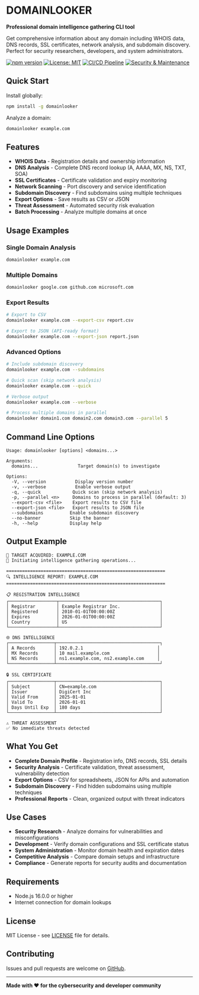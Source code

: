 # DOMAINLOOKER

**Professional domain intelligence gathering CLI tool**

Get comprehensive information about any domain including WHOIS data, DNS records, SSL certificates, network analysis, and subdomain discovery. Perfect for security researchers, developers, and system administrators.

[![npm version](https://badge.fury.io/js/domainlooker.svg)](https://www.npmjs.com/package/domainlooker)
[![License: MIT](https://img.shields.io/badge/License-MIT-yellow.svg)](https://opensource.org/licenses/MIT)
[![CI/CD Pipeline](https://github.com/AroraShreshth/domainlooker/actions/workflows/ci.yml/badge.svg)](https://github.com/AroraShreshth/domainlooker/actions/workflows/ci.yml)
[![Security & Maintenance](https://github.com/AroraShreshth/domainlooker/actions/workflows/security.yml/badge.svg)](https://github.com/AroraShreshth/domainlooker/actions/workflows/security.yml)

## Quick Start

Install globally:
```bash
npm install -g domainlooker
```

Analyze a domain:
```bash
domainlooker example.com
```

## Features

- **WHOIS Data** - Registration details and ownership information
- **DNS Analysis** - Complete DNS record lookup (A, AAAA, MX, NS, TXT, SOA)
- **SSL Certificates** - Certificate validation and expiry monitoring
- **Network Scanning** - Port discovery and service identification
- **Subdomain Discovery** - Find subdomains using multiple techniques
- **Export Options** - Save results as CSV or JSON
- **Threat Assessment** - Automated security risk evaluation
- **Batch Processing** - Analyze multiple domains at once

## Usage Examples

### Single Domain Analysis
```bash
domainlooker example.com
```

### Multiple Domains
```bash
domainlooker google.com github.com microsoft.com
```

### Export Results
```bash
# Export to CSV
domainlooker example.com --export-csv report.csv

# Export to JSON (API-ready format)
domainlooker example.com --export-json report.json
```

### Advanced Options
```bash
# Include subdomain discovery
domainlooker example.com --subdomains

# Quick scan (skip network analysis)
domainlooker example.com --quick

# Verbose output
domainlooker example.com --verbose

# Process multiple domains in parallel
domainlooker domain1.com domain2.com domain3.com --parallel 5
```

## Command Line Options

```
Usage: domainlooker [options] <domains...>

Arguments:
  domains...               Target domain(s) to investigate

Options:
  -V, --version           Display version number
  -v, --verbose           Enable verbose output
  -q, --quick            Quick scan (skip network analysis)
  -p, --parallel <n>     Domains to process in parallel (default: 3)
  --export-csv <file>    Export results to CSV file
  --export-json <file>   Export results to JSON file
  --subdomains          Enable subdomain discovery
  --no-banner           Skip the banner
  -h, --help            Display help
```

## Output Example

```
🎯 TARGET ACQUIRED: EXAMPLE.COM
📡 Initiating intelligence gathering operations...

============================================================
🔍 INTELLIGENCE REPORT: EXAMPLE.COM
============================================================

📋 REGISTRATION INTELLIGENCE
┌──────────────────┬──────────────────────────────────────┐
│ Registrar        │ Example Registrar Inc.               │
│ Registered       │ 2010-01-01T00:00:00Z                 │
│ Expires          │ 2026-01-01T00:00:00Z                 │
│ Country          │ US                                   │
└──────────────────┴──────────────────────────────────────┘

🌐 DNS INTELLIGENCE
┌─────────────────┬───────────────────────────────────────┐
│ A Records       │ 192.0.2.1                            │
│ MX Records      │ 10 mail.example.com                  │
│ NS Records      │ ns1.example.com, ns2.example.com     │
└─────────────────┴───────────────────────────────────────┘

🔒 SSL CERTIFICATE
┌─────────────────┬───────────────────────────────────────┐
│ Subject         │ CN=example.com                        │
│ Issuer          │ DigiCert Inc                          │
│ Valid From      │ 2025-01-01                            │
│ Valid To        │ 2026-01-01                            │
│ Days Until Exp  │ 180 days                              │
└─────────────────┴───────────────────────────────────────┘

⚠️ THREAT ASSESSMENT
✅ No immediate threats detected
```

## What You Get

- **Complete Domain Profile** - Registration info, DNS records, SSL details
- **Security Analysis** - Certificate validation, threat assessment, vulnerability detection
- **Export Options** - CSV for spreadsheets, JSON for APIs and automation
- **Subdomain Discovery** - Find hidden subdomains using multiple techniques
- **Professional Reports** - Clean, organized output with threat indicators

## Use Cases

- **Security Research** - Analyze domains for vulnerabilities and misconfigurations
- **Development** - Verify domain configurations and SSL certificate status
- **System Administration** - Monitor domain health and expiration dates
- **Competitive Analysis** - Compare domain setups and infrastructure
- **Compliance** - Generate reports for security audits and documentation

## Requirements

- Node.js 16.0.0 or higher
- Internet connection for domain lookups

## License

MIT License - see [LICENSE](LICENSE) file for details.

## Contributing

Issues and pull requests are welcome on [GitHub](https://github.com/AroraShreshth/domainlooker).

---

**Made with ❤️ for the cybersecurity and developer community**